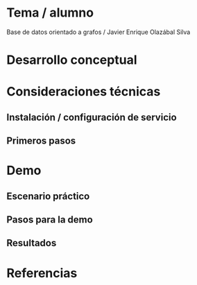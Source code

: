 # Tema / alumno

Base de datos orientado a grafos / Javier Enrique Olazábal Silva

# Desarrollo conceptual 



# Consideraciones técnicas 

## Instalación / configuración de servicio

## Primeros pasos 

# Demo 

## Escenario práctico 

## Pasos para la demo 

## Resultados 

# Referencias
